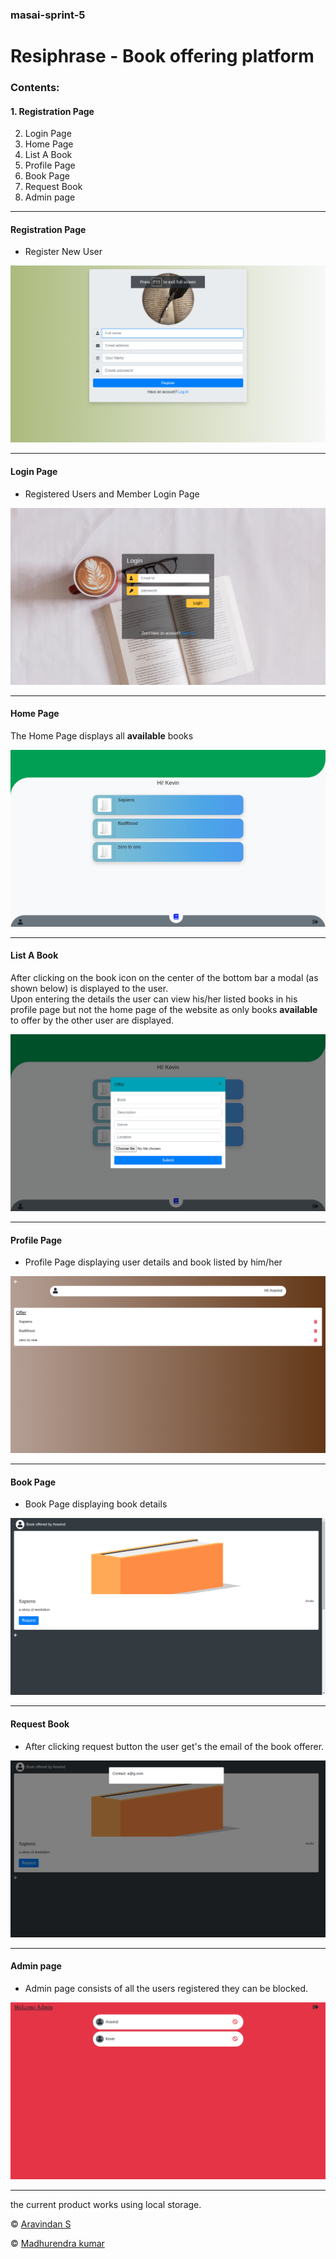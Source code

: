 ### masai-sprint-5

# Resiphrase - Book offering platform
### Contents:
#### 1. Registration Page
 2. Login Page
 3. Home Page
 4. List A Book
 5. Profile Page
 6. Book Page
 7. Request Book
 8. Admin page
  
---

#### Registration Page
* Register New User

![Registration Page](https://github.com/Madhurendra1311/masai-sprint-5/blob/master/Resources/readme/registration.png)

---
#### Login Page
* Registered Users and Member Login Page

![Login Page](https://github.com/Madhurendra1311/masai-sprint-5/blob/master/Resources/readme/login.png)

---
#### Home Page
<p>The Home Page displays all <b>available</b> books </p>

![Home Page](https://github.com/Madhurendra1311/masai-sprint-5/blob/master/Resources/readme/homepage.png)

---
#### List A Book
<p>After clicking on the book icon on the center of the bottom bar a modal (as shown below) is displayed to the user.<br>
Upon entering the details the user can view his/her listed books in his profile page but not the home page of the website as only books <b>available</b> to offer by the other user are displayed.</p>

![Book Listing](https://github.com/Madhurendra1311/masai-sprint-5/blob/master/Resources/readme/list%20books.png)

---
#### Profile Page
* Profile Page displaying user details and book listed by him/her

![Profile Page](https://github.com/Madhurendra1311/masai-sprint-5/blob/master/Resources/readme/profilepage.png)

---
#### Book Page
* Book Page displaying book details

![Book Page](https://github.com/Madhurendra1311/masai-sprint-5/blob/master/Resources/readme/book%20details.png)

---
#### Request Book
* After clicking request button the user get's the email of the book offerer.

![Request Page](https://github.com/Madhurendra1311/masai-sprint-5/blob/master/Resources/readme/request.png)

---
#### Admin page
* Admin page consists of all the users registered they can be blocked.

![Admin Page](https://github.com/Madhurendra1311/masai-sprint-5/blob/master/Resources/readme/admin.png)

---

the current product works using local storage.

© [Aravindan S](https://github.com/aravindsakthivel) 

© [Madhurendra kumar](https://github.com/Madhurendra1311) 
